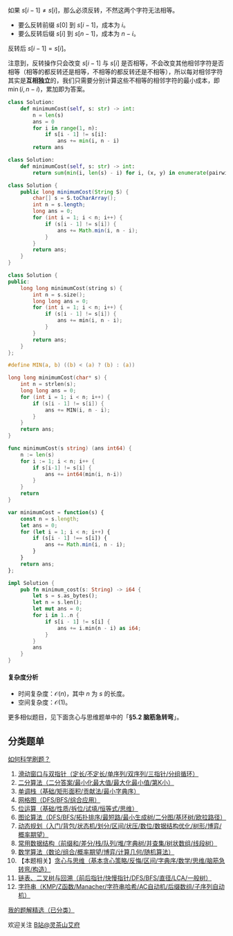 如果 $s[i-1]\ne s[i]$，那么必须反转，不然这两个字符无法相等。

- 要么反转前缀 $s[0]$ 到 $s[i-1]$，成本为 $i$。
- 要么反转后缀 $s[i]$ 到 $s[n-1]$，成本为 $n-i$。

反转后 $s[i-1] = s[i]$。

注意到，反转操作只会改变 $s[i-1]$ 与 $s[i]$ 是否相等，不会改变其他相邻字符是否相等（相等的都反转还是相等，不相等的都反转还是不相等），所以每对相邻字符其实是**互相独立**的，我们只需要分别计算这些不相等的相邻字符的最小成本，即 $\min(i,n-i)$，累加即为答案。

```py [sol-Python3]
class Solution:
    def minimumCost(self, s: str) -> int:
        n = len(s)
        ans = 0
        for i in range(1, n):
            if s[i - 1] != s[i]:
                ans += min(i, n - i)
        return ans
```

```py [sol-Python3 一行]
class Solution:
    def minimumCost(self, s: str) -> int:
        return sum(min(i, len(s) - i) for i, (x, y) in enumerate(pairwise(s), 1) if x != y)
```

```java [sol-Java]
class Solution {
    public long minimumCost(String S) {
        char[] s = S.toCharArray();
        int n = s.length;
        long ans = 0;
        for (int i = 1; i < n; i++) {
            if (s[i - 1] != s[i]) {
                ans += Math.min(i, n - i);
            }
        }
        return ans;
    }
}
```

```cpp [sol-C++]
class Solution {
public:
    long long minimumCost(string s) {
        int n = s.size();
        long long ans = 0;
        for (int i = 1; i < n; i++) {
            if (s[i - 1] != s[i]) {
                ans += min(i, n - i);
            }
        }
        return ans;
    }
};
```

```c [sol-C]
#define MIN(a, b) ((b) < (a) ? (b) : (a))

long long minimumCost(char* s) {
    int n = strlen(s);
    long long ans = 0;
    for (int i = 1; i < n; i++) {
        if (s[i - 1] != s[i]) {
            ans += MIN(i, n - i);
        }
    }
    return ans;
}
```

```go [sol-Go]
func minimumCost(s string) (ans int64) {
    n := len(s)
    for i := 1; i < n; i++ {
        if s[i-1] != s[i] {
            ans += int64(min(i, n-i))
        }
    }
    return
}
```

```js [sol-JavaScript]
var minimumCost = function(s) {
    const n = s.length;
    let ans = 0;
    for (let i = 1; i < n; i++) {
        if (s[i - 1] !== s[i]) {
            ans += Math.min(i, n - i);
        }
    }
    return ans;
};
```

```rust [sol-Rust]
impl Solution {
    pub fn minimum_cost(s: String) -> i64 {
        let s = s.as_bytes();
        let n = s.len();
        let mut ans = 0;
        for i in 1..n {
            if s[i - 1] != s[i] {
                ans += i.min(n - i) as i64;
            }
        }
        ans
    }
}
```

#### 复杂度分析

- 时间复杂度：$\mathcal{O}(n)$，其中 $n$ 为 $s$ 的长度。
- 空间复杂度：$\mathcal{O}(1)$。

更多相似题目，见下面贪心与思维题单中的「**§5.2 脑筋急转弯**」。

## 分类题单

[如何科学刷题？](https://leetcode.cn/circle/discuss/RvFUtj/)

1. [滑动窗口与双指针（定长/不定长/单序列/双序列/三指针/分组循环）](https://leetcode.cn/circle/discuss/0viNMK/)
2. [二分算法（二分答案/最小化最大值/最大化最小值/第K小）](https://leetcode.cn/circle/discuss/SqopEo/)
3. [单调栈（基础/矩形面积/贡献法/最小字典序）](https://leetcode.cn/circle/discuss/9oZFK9/)
4. [网格图（DFS/BFS/综合应用）](https://leetcode.cn/circle/discuss/YiXPXW/)
5. [位运算（基础/性质/拆位/试填/恒等式/思维）](https://leetcode.cn/circle/discuss/dHn9Vk/)
6. [图论算法（DFS/BFS/拓扑排序/最短路/最小生成树/二分图/基环树/欧拉路径）](https://leetcode.cn/circle/discuss/01LUak/)
7. [动态规划（入门/背包/状态机/划分/区间/状压/数位/数据结构优化/树形/博弈/概率期望）](https://leetcode.cn/circle/discuss/tXLS3i/)
8. [常用数据结构（前缀和/差分/栈/队列/堆/字典树/并查集/树状数组/线段树）](https://leetcode.cn/circle/discuss/mOr1u6/)
9. [数学算法（数论/组合/概率期望/博弈/计算几何/随机算法）](https://leetcode.cn/circle/discuss/IYT3ss/)
10. 【本题相关】[贪心与思维（基本贪心策略/反悔/区间/字典序/数学/思维/脑筋急转弯/构造）](https://leetcode.cn/circle/discuss/g6KTKL/)
11. [链表、二叉树与回溯（前后指针/快慢指针/DFS/BFS/直径/LCA/一般树）](https://leetcode.cn/circle/discuss/K0n2gO/)
12. [字符串（KMP/Z函数/Manacher/字符串哈希/AC自动机/后缀数组/子序列自动机）](https://leetcode.cn/circle/discuss/SJFwQI/)

[我的题解精选（已分类）](https://github.com/EndlessCheng/codeforces-go/blob/master/leetcode/SOLUTIONS.md)

欢迎关注 [B站@灵茶山艾府](https://space.bilibili.com/206214)
